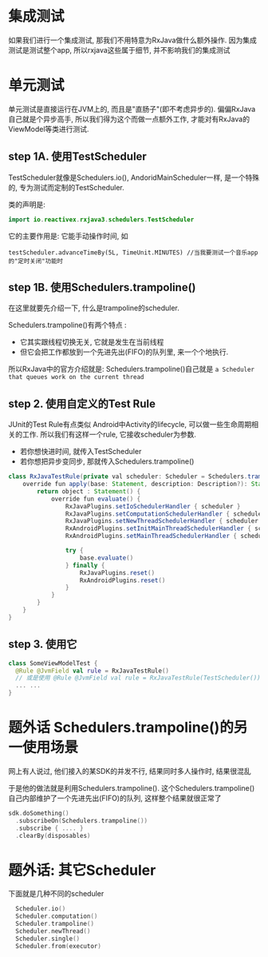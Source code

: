 # 集成测试
如果我们进行一个集成测试, 那我们不用特意为RxJava做什么额外操作. 因为集成测试是测试整个app, 所以rxjava这些属于细节, 并不影响我们的集成测试

# 单元测试
单元测试是直接运行在JVM上的, 而且是"直肠子"(即不考虑异步的). 偏偏RxJava自己就是个异步高手, 所以我们得为这个而做一点额外工作, 才能对有RxJava的ViewModel等类进行测试. 

## step 1A. 使用TestScheduler
TestScheduler就像是Schedulers.io(), AndoridMainScheduler一样, 是一个特殊的, 专为测试而定制的TestScheduler.

类的声明是: 
```kotlin
import io.reactivex.rxjava3.schedulers.TestScheduler
```

它的主要作用是: 它能手动操作时间, 如
```kolint
testScheduler.advanceTimeBy(5L, TimeUnit.MINUTES) //当我要测试一个音乐app的"定时关闭"功能时
```

## step 1B. 使用Schedulers.trampoline()

在这里就要先介绍一下, 什么是trampoline的scheduler.

Schedulers.trampoline()有两个特点 :
* 它其实跟线程切换无关, 它就是发生在当前线程
* 但它会把工作都放到一个先进先出(FIFO)的队列里, 来一个个地执行.

所以RxJava中的官方介绍就是: Schedulers.trampoline()自己就是 `a Scheduler that queues work on the current thread`


## step 2. 使用自定义的Test Rule
JUnit的Test Rule有点类似 Android中Activity的lifecycle, 可以做一些生命周期相关的工作. 所以我们有这样一个rule, 它接收scheduler为参数.
* 若你想快进时间, 就传入TestScheduler
* 若你想把异步变同步, 那就传入Schedulers.trampoline()


```java
class RxJavaTestRule(private val scheduler: Scheduler = Schedulers.trampoline()) : TestRule {
	override fun apply(base: Statement, description: Description?): Statement {
		return object : Statement() {
			override fun evaluate() {
				RxJavaPlugins.setIoSchedulerHandler { scheduler }
				RxJavaPlugins.setComputationSchedulerHandler { scheduler }
				RxJavaPlugins.setNewThreadSchedulerHandler { scheduler }
				RxAndroidPlugins.setInitMainThreadSchedulerHandler { scheduler }
				RxAndroidPlugins.setMainThreadSchedulerHandler { scheduler }

				try {
					base.evaluate()
				} finally {
					RxJavaPlugins.reset()
					RxAndroidPlugins.reset()
				}
			}
		}
	}
}
```

## step 3. 使用它

```kotlin
class SomeViewModelTest {
  @Rule @JvmField val rule = RxJavaTestRule()
  // 或是使用 @Rule @JvmField val rule = RxJavaTestRule(TestScheduler())
  ... ...
}
```

# 题外话 Schedulers.trampoline()的另一使用场景 
网上有人说过, 他们接入的某SDK的并发不行, 结果同时多人操作时, 结果很混乱 

于是他的做法就是利用Schedulers.trampoline().  这个Schedulers.trampoline()自己内部维护了一个先进先出(FIFO)的队列, 这样整个结果就很正常了

```kotlin
sdk.doSomething()
  .subscribeOn(Schedulers.trampoline())
  .subscribe { .... }
  .clearBy(disposables)
```

# 题外话: 其它Scheduler

下面就是几种不同的scheduler
```kotlin
  Scheduler.io()
  Scheduler.computation()
  Scheduler.trampoline()
  Scheduler.newThread()
  Scheduler.single()
  Scheduler.from(executor)
```
